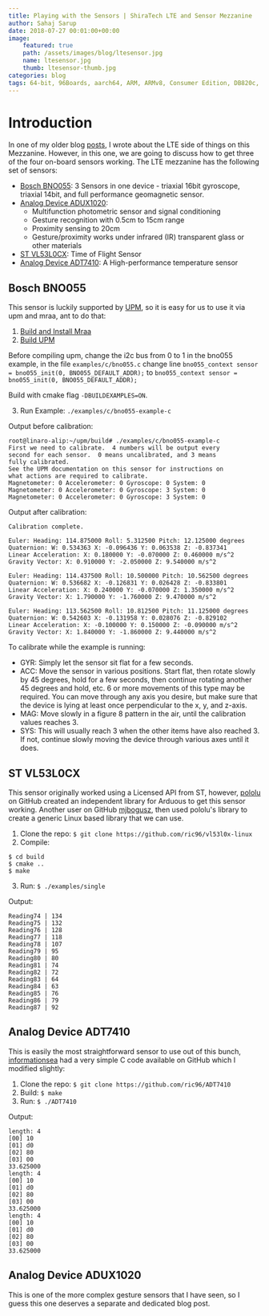 ```yaml
---
title: Playing with the Sensors | ShiraTech LTE and Sensor Mezzanine
author: Sahaj Sarup
date: 2018-07-27 00:01:00+00:00
image:
    featured: true
    path: /assets/images/blog/ltesensor.jpg
    name: ltesensor.jpg
    thumb: ltesensor-thumb.jpg
categories: blog
tags: 64-bit, 96Boards, aarch64, ARM, ARMv8, Consumer Edition, DB820c, Rock960, Hikey960, enterprise edition, product, single board computer, linaro, linux, open source, openhours, robert wolff, podcast, technology, tech, computer, hardware, software, groupgets, qwerty, embedded, crowd fund, mezzanine, community
---
```


# Introduction

In one of my older blog [posts](https://www.96boards.org/blog/sneak-peak-lte-mezzi/), I wrote about the LTE side of things on this Mezzanine. However, in this one, we are going to discuss how to get three of the four on-board sensors working.
The LTE mezzanine has the following set of sensors:
- [Bosch BNO055](https://www.bosch-sensortec.com/bst/products/all_products/bno055): 3 Sensors in one device - triaxial 16bit gyroscope, triaxial 14bit, and full performance geomagnetic sensor.
- [Analog Device ADUX1020](http://www.analog.com/en/products/optical/optical-sensing-technology/optical-mixed-signal-devices/adux1020.html):
	- Multifunction photometric sensor and signal conditioning
	- Gesture recognition with 0.5cm to 15cm range
	- Proximity sensing to 20cm
	- Gesture/proximity works under infrared (IR) transparent glass or other materials
- [ST VL53L0CX](https://www.st.com/en/imaging-and-photonics-solutions/vl53l0x.html): Time of Flight Sensor
- [Analog Device ADT7410](http://www.analog.com/en/products/analog-to-digital-converters/integrated-special-purpose-converters/digital-temperature-sensors/adt7410.html): A High-performance temperature sensor

## Bosch BNO055
This sensor is luckily supported by [UPM](https://upm.mraa.io/), so it is easy for us to use it via upm and mraa, ant to do that:
1. [Build and Install Mraa](https://github.com/intel-iot-devkit/mraa/blob/master/docs/building.md)
2. [Build UPM](https://github.com/intel-iot-devkit/upm/blob/master/docs/building.md)

  Before compiling upm, change the i2c bus from 0 to 1 in the bno055 example, in the file ```examples/c/bno055.c``` change line ```bno055_context sensor = bno055_init(0, BNO055_DEFAULT_ADDR);``` to ```bno055_context sensor = bno055_init(0, BNO055_DEFAULT_ADDR);```

  Build with cmake flag ```-DBUILDEXAMPLES=ON```.

3. Run Example: ```./examples/c/bno055-example-c```

Output before calibration:

```
root@linaro-alip:~/upm/build# ./examples/c/bno055-example-c
First we need to calibrate.  4 numbers will be output every
second for each sensor.  0 means uncalibrated, and 3 means
fully calibrated.
See the UPM documentation on this sensor for instructions on
what actions are required to calibrate.
Magnetometer: 0 Accelerometer: 0 Gyroscope: 0 System: 0
Magnetometer: 0 Accelerometer: 0 Gyroscope: 3 System: 0
Magnetometer: 0 Accelerometer: 0 Gyroscope: 3 System: 0

```

Output after calibration:

```
Calibration complete.

Euler: Heading: 114.875000 Roll: 5.312500 Pitch: 12.125000 degrees
Quaternion: W: 0.534363 X: -0.096436 Y: 0.063538 Z: -0.837341
Linear Acceleration: X: 0.180000 Y: -0.070000 Z: 0.460000 m/s^2
Gravity Vector: X: 0.910000 Y: -2.050000 Z: 9.540000 m/s^2

Euler: Heading: 114.437500 Roll: 10.500000 Pitch: 10.562500 degrees
Quaternion: W: 0.536682 X: -0.126831 Y: 0.026428 Z: -0.833801
Linear Acceleration: X: 0.240000 Y: -0.070000 Z: 1.350000 m/s^2
Gravity Vector: X: 1.790000 Y: -1.760000 Z: 9.470000 m/s^2

Euler: Heading: 113.562500 Roll: 10.812500 Pitch: 11.125000 degrees
Quaternion: W: 0.542603 X: -0.131958 Y: 0.028076 Z: -0.829102
Linear Acceleration: X: -0.100000 Y: 0.150000 Z: -0.090000 m/s^2
Gravity Vector: X: 1.840000 Y: -1.860000 Z: 9.440000 m/s^2

```

To calibrate while the example is running:
- GYR: Simply let the sensor sit flat for a few seconds.
- ACC: Move the sensor in various positions. Start flat, then rotate slowly by 45 degrees, hold for a few seconds, then continue rotating another 45 degrees and hold, etc. 6 or more movements of this type may be required. You can move through any axis you desire, but make sure that the device is lying at least once perpendicular to the x, y, and z-axis.
- MAG: Move slowly in a figure 8 pattern in the air, until the calibration values reaches 3.
- SYS: This will usually reach 3 when the other items have also reached 3. If not, continue slowly moving the device through various axes until it does.

## ST VL53L0CX
This sensor originally worked using a Licensed API from ST, however, [pololu](https://github.com/pololu) on GitHub created an independent library for Arduous to get this sensor working. Another user on GitHub [mjbogusz](https://github.com/mjbogusz), then used pololu's library to create a generic Linux based library that we can use.

1. Clone the repo: ```$ git clone https://github.com/ric96/vl53l0x-linux```
2. Compile:
```
$ cd build
$ cmake ..
$ make
```
3. Run: ```$ ./examples/single```

Output:
```
Reading74 | 134
Reading75 | 132
Reading76 | 128
Reading77 | 118
Reading78 | 107
Reading79 | 95
Reading80 | 80
Reading81 | 74
Reading82 | 72
Reading83 | 64
Reading84 | 63
Reading85 | 76
Reading86 | 79
Reading87 | 92
```


## Analog Device ADT7410
This is easily the most straightforward sensor to use out of this bunch, [informationsea](https://github.com/informationsea) had a very simple C code available on GitHub which I modified slightly:

1. Clone the repo: ```$ git clone https://github.com/ric96/ADT7410```
2. Build: ```$ make```
3. Run: ```$ ./ADT7410```

Output:
```
length: 4
[00] 10
[01] d0
[02] 80
[03] 00
33.625000
length: 4
[00] 10
[01] d0
[02] 80
[03] 00
33.625000
length: 4
[00] 10
[01] d0
[02] 80
[03] 00
33.625000
```

##  Analog Device ADUX1020
This is one of the more complex gesture sensors that I have seen, so I guess this one deserves a separate and dedicated blog post.
